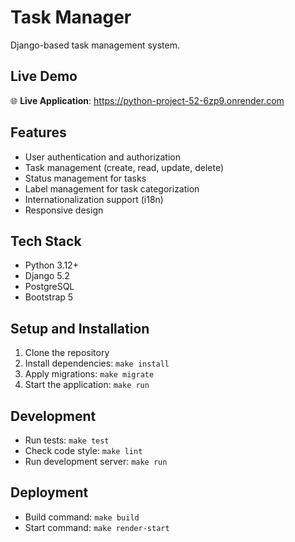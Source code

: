 # Task Manager

Django-based task management system.

## Live Demo

🌐 **Live Application**: https://python-project-52-6zp9.onrender.com

## Features

- User authentication and authorization
- Task management (create, read, update, delete)
- Status management for tasks
- Label management for task categorization
- Internationalization support (i18n)
- Responsive design

## Tech Stack

- Python 3.12+
- Django 5.2
- PostgreSQL
- Bootstrap 5

## Setup and Installation

1. Clone the repository
2. Install dependencies: `make install`
3. Apply migrations: `make migrate`
4. Start the application: `make run`

## Development

- Run tests: `make test`
- Check code style: `make lint`
- Run development server: `make run`

## Deployment

- Build command: `make build`
- Start command: `make render-start`
